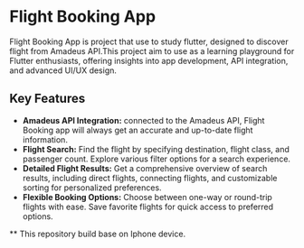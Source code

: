 # Flight Booking App

Flight Booking App is project that use to study flutter, designed to discover flight from Amadeus API.This project aim to use as a learning playground for Flutter enthusiasts, offering insights into app development, API integration, and advanced UI/UX design.

## Key Features

- **Amadeus API Integration:** connected to the Amadeus API, Flight Booking app will always get an accurate and up-to-date flight information.
- **Flight Search:** Find the flight by specifying destination, flight class, and passenger count. Explore various filter options for a search experience.
- **Detailed Flight Results:** Get a comprehensive overview of search results, including direct flights, connecting flights, and customizable sorting for personalized preferences.
- **Flexible Booking Options:** Choose between one-way or round-trip flights with ease. Save favorite flights for quick access to preferred options.

** This repository build base on Iphone device.
